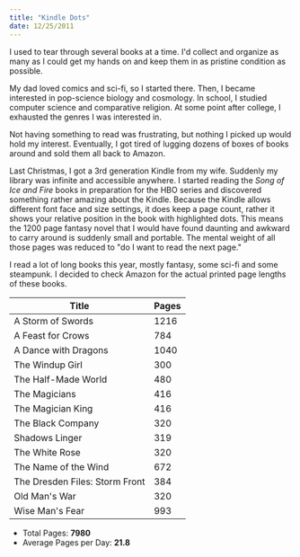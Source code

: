 ```yaml
--- 
title: "Kindle Dots"
date: 12/25/2011
---
```


I used to tear through several books at a time. I'd collect and organize as many as I could get my hands on and keep them in as pristine condition as possible.

My dad loved comics and sci-fi, so I started there. Then, I became interested in pop-science biology and cosmology. In school, I studied computer science and comparative religion. At some point after college, I exhausted the genres I was interested in.

Not having something to read was frustrating, but nothing I picked up would hold my interest. Eventually, I got tired of lugging dozens of boxes of books around and sold them all back to Amazon. 

Last Christmas, I got a 3rd generation Kindle from my wife. Suddenly my library was infinite and accessible anywhere. I started reading the *Song of Ice and Fire* books in preparation for the HBO series and discovered something rather amazing about the Kindle. Because the Kindle allows different font face and size settings, it does keep a page count, rather it shows your relative position in the book with highlighted dots. This means the 1200 page fantasy novel that I would have found daunting and awkward to carry around is suddenly small and portable. The mental weight of all those pages was reduced to "do I want to read the next page."

I read a lot of long books this year, mostly fantasy, some sci-fi and some steampunk. I decided to check Amazon for the actual printed page lengths of these books.

Title                          | Pages
-------------------------------|------
A Storm of Swords              | 1216
A Feast for Crows              |  784
A Dance with Dragons           | 1040
The Windup Girl                |  300
The Half-Made World            |  480
The Magicians                  |  416
The Magician King              |  416
The Black Company              |  320
Shadows Linger                 |  319
The White Rose                 |  320
The Name of the Wind           |  672
The Dresden Files: Storm Front |  384
Old Man's War                  |  320
Wise Man's Fear                |  993

* Total Pages: __7980__
* Average Pages per Day: __21.8__